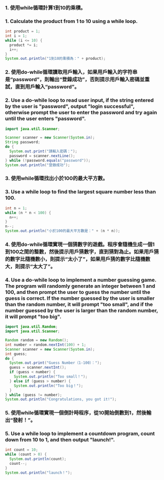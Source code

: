 ### 1. 使用while循環計算1到10的乘積。
### 1. Calculate the product from 1 to 10 using a while loop.
```java
int product = 1;
int i = 1;
while (i <= 10) {
  product *= i;
  i++;
}
System.out.println("1到10的乘積為：" + product);
```
### 2. 使用do-while循環讀取用戶輸入，如果用戶輸入的字符串是“password”，則輸出“登錄成功”，否則提示用戶輸入密碼並重試，直到用戶輸入“password”。
### 2. Use a do-while loop to read user input, if the string entered by the user is "password", output "login successful", otherwise prompt the user to enter the password and try again until the user enters "password".
```java
import java.util.Scanner;

Scanner scanner = new Scanner(System.in);
String password;
do {
  System.out.print("請輸入密碼：");
  password = scanner.nextLine();
} while (!password.equals("password"));
System.out.println("登錄成功");
```
### 3. 使用while循環找出小於100的最大平方數。
### 3. Use a while loop to find the largest square number less than 100.
```java
int n = 1;
while (n * n < 100) {
  n++;
}
n--;
System.out.println("小於100的最大平方數是：" + (n * n));
```
### 4. 使用do-while循環實現一個猜數字的遊戲。程序會隨機生成一個1到100之間的整數，然後提示用戶猜數字，直到猜對為止。如果用戶猜的數字比隨機數小，則提示“太小了”，如果用戶猜的數字比隨機數大，則提示“太大了”。
### 4. Use a do-while loop to implement a number guessing game. The program will randomly generate an integer between 1 and 100, and then prompt the user to guess the number until the guess is correct. If the number guessed by the user is smaller than the random number, it will prompt "too small", and if the number guessed by the user is larger than the random number, it will prompt "too big".
```java
import java.util.Random;
import java.util.Scanner;

Random random = new Random();
int number = random.nextInt(100) + 1;
Scanner scanner = new Scanner(System.in);
int guess;
do {
  System.out.print("Guess Number（1-100）：");
  guess = scanner.nextInt();
  if (guess < number) {
    System.out.println("Too small！");
  } else if (guess > number) {
    System.out.println("Too big！");
  }
} while (guess != number);
System.out.println("Congratulations, you got it!");
```
### 5. 使用while循環實現一個倒計時程序，從10開始倒數到1，然後輸出“發射！”。
### 5. Use a while loop to implement a countdown program, count down from 10 to 1, and then output "launch!".
```java
int count = 10;
while (count > 0) {
  System.out.println(count);
  count--;
}
System.out.println("launch！");
```
